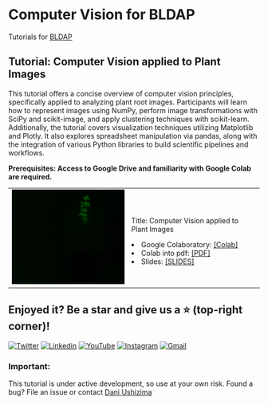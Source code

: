 # Computer Vision for BLDAP
Tutorials for <a href="https://k12education.lbl.gov/programs/high-school/BLDAP/program"> BLDAP </a>

## Tutorial: Computer Vision applied to Plant Images

This tutorial offers a concise overview of computer vision principles, specifically applied to analyzing plant root images. Participants will learn how to represent images using NumPy, perform image transformations with SciPy and scikit-image, and apply clustering techniques with scikit-learn. Additionally, the tutorial covers visualization techniques utilizing Matplotlib and Plotly. It also explores spreadsheet manipulation via pandas, along with the integration of various Python libraries to build scientific pipelines and workflows. 

**Prerequisites: Access to Google Drive and familiarity with Google Colab are required.**

<table border="0">
 <tr>
    <td><img src="https://github.com/dani-lbnl/bldap/blob/main/minidata/leafVideo.gif" width="300">
    </td>
    <td>
     <p>
      Title: Computer Vision applied to Plant Images 
      <li> Google Colaboratory: <a href='https://colab.research.google.com/drive/1OkoYEVa7O3jA8oLcLIXDeX5pSRPTef2d?usp=sharing'>[Colab] </a>
      <li> Colab into pdf:  <a href='https://www.dropbox.com/s/aj6xw38szg1jdlv/WDEpythonML.pdf?dl=0'>[PDF]</a>
      <li> Slides:  <a href='[https://www.dropbox.com/s/aj6xw38szg1jdlv/WDEpythonML.pdf?dl=0](https://docs.google.com/presentation/d/1BXy7K1L3zOsIuFm1Atg8FWfizw1uG1NvK7Qo-U8aVJ8/edit#slide=id.g12e76f30d4f_0_24'>[SLIDES]</a>
      </td>
 </tr>
</table>


## Enjoyed it? Be a star and give us a :star: (top-right corner)!
[![Twitter](https://img.shields.io/badge/-Dani%20Vision-00aa00?style=flat-square&logo=Twitter&logoColor=white&link=https://twitter.com/dani_lbnl)](https://twitter.com/dani_lbnl)
[![Linkedin](https://img.shields.io/badge/-Dani%20Vision-174b97?style=flat-square&logo=Linkedin&logoColor=white&link=https://www.linkedin.com/danivision)](https://www.linkedin.com/in/daniela-ushizima-vision)
[![YouTube](https://img.shields.io/badge/-Dani%20Vision-8a28e2?style=flat-square&logo=YouTube&logoColor=white&link=https://www.youtube.com/c/DaniUshizimaVision)](https://www.youtube.com/c/DaniUshizimaVision)
[![Instagram](https://img.shields.io/badge/-Dani%20Vision-dd0000?style=flat-square&labelColor=dd0000&logo=instagram&logoColor=white&link=https://www.instagram.com/danielaushizima)](https://www.instagram.com/danielaushizima)
[![Gmail](https://img.shields.io/badge/-dani.lbnl@gmail.com-ffaa1d?style=flat-square&logo=Gmail&logoColor=white&link=mailto:dani.lbnl@gmail.com)](mailto:dani.lbnl@gmail.com)



### Important:
This tutorial is under active development, so use at your own risk. Found a bug? File an issue or contact [Dani Ushizima](mailto:dani.lbnl@gmail.com)


